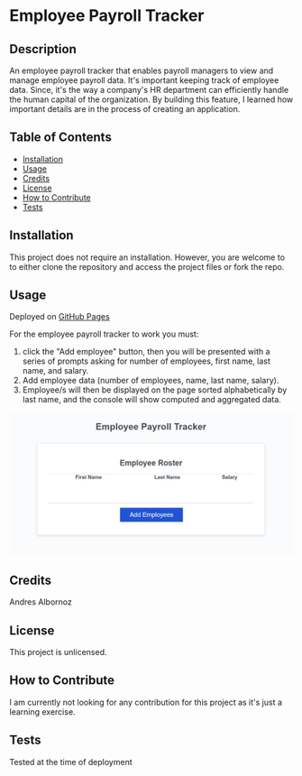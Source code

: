 # Employee Payroll Tracker

## Description
An employee payroll tracker that enables payroll managers to view and manage employee payroll data. It's important keeping track of employee data. Since, it's the way a company's HR department can efficiently handle the human capital of the organization. By building this feature, I learned how important details are in the process of creating an application.

## Table of Contents
- [Installation](#installation)
- [Usage](#usage)
- [Credits](#credits)
- [License](#license)
- [How to Contribute](#how-to-contribute)
- [Tests](#tests)

## Installation
This project does not require an installation. However, you are welcome to to either clone the repository and access the project files or fork the repo.

## Usage
Deployed on [GitHub Pages](https://andresalbornozgil.github.io/employee-payroll-tracker/)

For the employee payroll tracker to work you must:

1. click the "Add employee" button, then you will be presented with a series of prompts asking for number of employees, first name, last name, and salary.
2. Add employee data (number of employees, name, last name, salary).
3. Employee/s will then be displayed on the page sorted alphabetically by last name, and the console will show computed and aggregated data.

![image of Employee Payroll Tracker](assets/images/employee-payroll-tracker.JPG)

## Credits
Andres Albornoz

## License
This project is unlicensed.

## How to Contribute
I am currently not looking for any contribution for this project as it's just a learning exercise.

## Tests
Tested at the time of deployment

